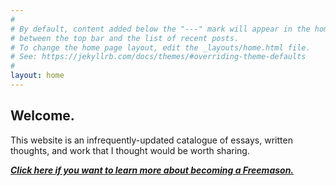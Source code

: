 ```yaml
---
#
# By default, content added below the "---" mark will appear in the home page
# between the top bar and the list of recent posts.
# To change the home page layout, edit the _layouts/home.html file.
# See: https://jekyllrb.com/docs/themes/#overriding-theme-defaults
#
layout: home
---
```

## Welcome.

This website is an infrequently-updated catalogue of essays, written thoughts, and work that I thought would be worth sharing.

[***Click here if you want to learn more about becoming a Freemason.***](becomingamason.md)
